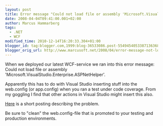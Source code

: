 ```yaml
---
layout: post
title: Error message "Could not load file or assembly 'Microsoft.VisualStudio.Enterprise.ASPNetHelper" when deploying
date: 2008-04-04T09:41:00.001+02:00
author: Marcus Hammarberg
tags:
  - .NET
  - WCF
modified_time: 2010-12-14T16:20:33.304+01:00
blogger_id: tag:blogger.com,1999:blog-36533086.post-5549454053387136368
blogger_orig_url: http://www.marcusoft.net/2008/04/error-message-not-load-file-or-assembly.html
---
```



When we deployed our latest WCF-service we ran into this error message:
Could not load file or assembly
'Microsoft.VisualStudio.Enterprise.ASPNetHelper'.

Apparently this has to do with Visual Studio inserting stuff into the
web.config (or app.config) when you ran a test under code coverage. From
my goggling I find that other actions in Visual Studio might insert this
also.

<a href="http://forums.asp.net/t/1032717.aspx" target="_blank">Here</a>
is a short posting describing the problem.

Be sure to "clean" the web.config-file that is promoted to your testing
and production environments.
